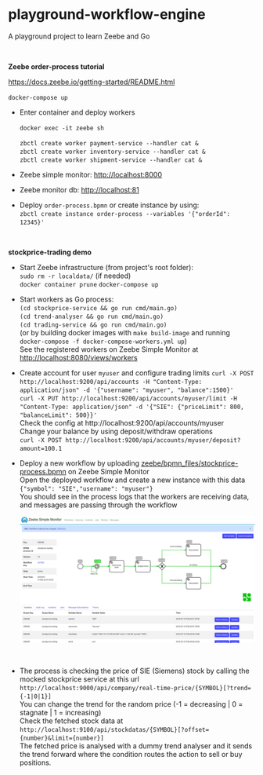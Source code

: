 # playground-workflow-engine

A playground project to learn Zeebe and Go

<br/>

**Zeebe order-process tutorial**  

  https://docs.zeebe.io/getting-started/README.html  

  `docker-compose up`

- Enter container and deploy workers

  `docker exec -it zeebe sh`

  `zbctl create worker payment-service --handler cat &`  
  `zbctl create worker inventory-service --handler cat &`    
  `zbctl create worker shipment-service --handler cat &`

- Zeebe simple monitor: [http://localhost:8000]()

- Zeebe monitor db: [http://localhost:81]()

- Deploy `order-process.bpmn` or create instance by using:  
`zbctl create instance order-process --variables '{"orderId": 12345}'`

<br/>

**stockprice-trading demo**  

- Start Zeebe infrastructure (from project's root folder):  
  `sudo rm -r localdata/` (if needed)  
  `docker container prune`
  `docker-compose up`

- Start workers as Go process:  
  `(cd stockprice-service && go run cmd/main.go)`  
  `(cd trend-analyser && go run cmd/main.go)`  
  `(cd trading-service && go run cmd/main.go)`  
  (or by building docker images with `make build-image` and running `docker-compose -f docker-compose-workers.yml up`)  
  See the registered workers on Zeebe Simple Monitor at [http://localhost:8080/views/workers]()

- Create account for user `myuser` and configure trading limits
  `curl -X POST http://localhost:9200/api/accounts -H "Content-Type: application/json" -d '{"username": "myuser", "balance":1500}'`    
  `curl -X PUT http://localhost:9200/api/accounts/myuser/limit -H "Content-Type: application/json" -d '{"SIE": {"priceLimit": 800, "balanceLimit": 500}}'`  
  Check the config at http://localhost:9200/api/accounts/myuser  
  Change your balance by using deposit/withdraw operations  
  `curl -X POST http://localhost:9200/api/accounts/myuser/deposit?amount=100.1`

- Deploy a new workflow by uploading [zeebe/bpmn_files/stockprice-process.bpmn]() on Zeebe Simple Monitor  
  Open the deployed workflow and create a new instance with this data `{"symbol": "SIE","username": "myuser"}`  
  You should see in the process logs that the workers are receiving data, and messages are passing through the workflow

  ![](zeebe/demo-in-action.jpg)

<br/>

- The process is checking the price of SIE (Siemens) stock by calling the mocked stockprice service at this url   
  `http://localhost:9000/api/company/real-time-price/{SYMBOL}[?trend={-1|0|1}]`  
  You can change the trend for the random price (-1 = decreasing | 0 = stagnate | 1 = increasing)  
  Check the fetched stock data at `http://localhost:9100/api/stockdatas/{SYMBOL}[?offset={number}&limit={number}]`  
  The fetched price is analysed with a dummy trend analyser and it sends the trend forward where the condition routes the 
  action to sell or buy positions.


